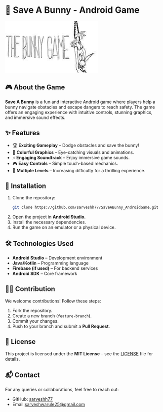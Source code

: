 # 🐰 Save A Bunny - Android Game

![Bunny Title](app/src/main/res/drawable/bunnytitle.jpeg)

## 🎮 About the Game
**Save A Bunny** is a fun and interactive Android game where players help a bunny navigate obstacles and escape dangers to reach safety. The game offers an engaging experience with intuitive controls, stunning graphics, and immersive sound effects.

## ✨ Features
- 🏆 **Exciting Gameplay** – Dodge obstacles and save the bunny!
- 🎨 **Colorful Graphics** – Eye-catching visuals and animations.
- 🎶 **Engaging Soundtrack** – Enjoy immersive game sounds.
- 🎮 **Easy Controls** – Simple touch-based mechanics.
- 🔄 **Multiple Levels** – Increasing difficulty for a thrilling experience.



## 🚀 Installation
1. Clone the repository:
   ```sh
   git clone https://github.com/sarveshh77/SaveABunny_AndroidGame.git
   ```
2. Open the project in **Android Studio**.
3. Install the necessary dependencies.
4. Run the game on an emulator or a physical device.

## 🛠️ Technologies Used
- **Android Studio** – Development environment
- **Java/Kotlin** – Programming language
- **Firebase (if used)** – For backend services
- **Android SDK** – Core framework

## 👨‍💻 Contribution
We welcome contributions! Follow these steps:
1. Fork the repository.
2. Create a new branch (`feature-branch`).
3. Commit your changes.
4. Push to your branch and submit a **Pull Request**.

## 📜 License
This project is licensed under the **MIT License** – see the [LICENSE](LICENSE) file for details.

## 📬 Contact
For any queries or collaborations, feel free to reach out:
- GitHub: [sarveshh77](https://github.com/sarveshh77)
- Email:sarveshwarule25@gmail.com
